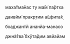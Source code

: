 маха̄тма̄нас ту ма̄м̇ па̄ртха

даивӣм̇ пракр̣тим а̄ш́рита̄х̣

бхаджантй ананйа-манасо

джн̃а̄тва̄ бхӯта̄дим авйайам